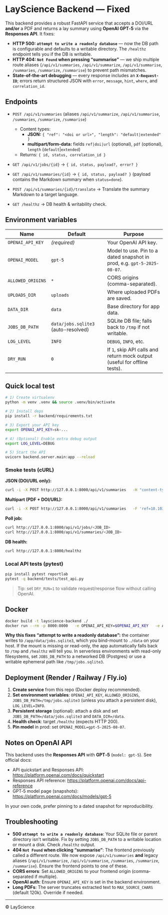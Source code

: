 
# LayScience Backend — Fixed

This backend provides a robust FastAPI service that accepts a DOI/URL **and/or** a PDF and returns a lay summary using **OpenAI GPT‑5** via the **Responses API**. It fixes:

- **HTTP 500: `attempt to write a readonly database`** — now the DB path is configurable and defaults to a writable directory. The `/healthz` endpoint tells you if the DB is writable.
- **HTTP 404: `Not Found` when pressing “summarise”** — we ship multiple route aliases (`/api/v1/summaries`, `/api/v1/summarize`, `/api/v1/summarise`, `/summaries`, `/summarize`, `/summarise`) to prevent path mismatches.
- **State-of-the-art debugging** — every response includes an **`X-Request-ID`**; errors return structured JSON with `error`, `message`, `hint`, `where`, and `correlation_id`.

## Endpoints

- `POST /api/v1/summaries` (aliases `/api/v1/summarize`, `/api/v1/summarise`, `/summaries`, `/summarize`, `/summarise`)
  - Content types:
    - **JSON:** `{ "ref": "<doi or url>", "length": "default|extended" }`
    - **multipart/form-data:** fields `ref|doi|url` (optional), `pdf` (optional), `length` (`default`|`extended`)
  - Returns: `{ id, status, correlation_id }`

- `GET /api/v1/jobs/{id}` → `{ id, status, payload?, error? }`

- `GET /api/v1/summaries/{id}` → `{ id, status, payload? }` (payload contains the Markdown summary when `status=done`).

- `POST /api/v1/summaries/{id}/translate` → Translate the summary Markdown to a target language.

- `GET /healthz` → DB health & writability check.

## Environment variables

| Name | Default | Purpose |
|---|---|---|
| `OPENAI_API_KEY` | *(required)* | Your OpenAI API key. |
| `OPENAI_MODEL` | `gpt-5` | Model to use. Pin to a dated snapshot in prod, e.g. `gpt-5-2025-08-07`. |
| `ALLOWED_ORIGINS` | `*` | CORS origins (comma-separated). |
| `UPLOADS_DIR` | `uploads` | Where uploaded PDFs are saved. |
| `DATA_DIR` | `data` | Base directory for app data. |
| `JOBS_DB_PATH` | `data/jobs.sqlite3` (auto-resolved) | SQLite DB file; falls back to `/tmp` if not writable. |
| `LOG_LEVEL` | `INFO` | `DEBUG`, `INFO`, etc. |
| `DRY_RUN` | `0` | If `1`, skip API calls and return mock output (useful for offline tests). |

## Quick local test

```bash
# 1) Create virtualenv
python -m venv .venv && source .venv/bin/activate

# 2) Install deps
pip install -r backend/requirements.txt

# 3) Export your API key
export OPENAI_API_KEY=sk-...

# 4) (Optional) Enable extra debug output
export LOG_LEVEL=DEBUG

# 5) Start the API
uvicorn backend.server.main:app --reload
```

### Smoke tests (cURL)

**JSON (DOI/URL only):**
```bash
curl -i -X POST http://127.0.0.1:8000/api/v1/summaries   -H "content-type: application/json"   -d '{"ref":"https://arxiv.org/pdf/1706.03762.pdf","length":"default"}'
```

**Multipart (PDF + DOI/URL):**
```bash
curl -i -X POST http://127.0.0.1:8000/api/v1/summaries   -F 'ref=10.1038/nrn3241'   -F 'length=extended'   -F 'pdf=@sample.pdf;type=application/pdf'
```

**Poll job:**
```bash
curl http://127.0.0.1:8000/api/v1/jobs/<JOB_ID>
curl http://127.0.0.1:8000/api/v1/summaries/<JOB_ID>
```

**DB health:**
```bash
curl http://127.0.0.1:8000/healthz
```

### Local API tests (pytest)

```bash
pip install pytest reportlab
pytest -q backend/tests/test_api.py
```

> Tip: set `DRY_RUN=1` to validate request/response flow without calling OpenAI.

## Docker

```bash
docker build -t layscience-backend ./
docker run --rm -p 8000:8000   -e OPENAI_API_KEY=$OPENAI_API_KEY   -e ALLOWED_ORIGINS=http://localhost:3000   -v $PWD/data:/app/data   -v $PWD/uploads:/app/uploads   layscience-backend
```

**Why this fixes “attempt to write a readonly database”:** the container writes to `/app/data/jobs.sqlite3`, which you bind-mount to `./data` on your host. If the mount is missing or read-only, the app automatically falls back to `/tmp` and `/healthz` will tell you. In serverless environments with read-only filesystems, set `JOBS_DB_PATH` to a networked DB (Postgres) or use a writable ephemeral path like `/tmp/jobs.sqlite3`.

## Deployment (Render / Railway / Fly.io)

1. **Create service** from this repo (Docker deploy recommended).
2. **Set environment variables**: `OPENAI_API_KEY`, `ALLOWED_ORIGINS`, `JOBS_DB_PATH=/tmp/jobs.sqlite3` (unless you attach a persistent disk), `LOG_LEVEL=INFO`.
3. **Persistent storage** (optional): attach a disk and set `JOBS_DB_PATH=/data/jobs.sqlite3` and `DATA_DIR=/data`.
4. **Health check**: target `/healthz` (expects HTTP 200).
5. **Pin model** in prod: set `OPENAI_MODEL=gpt-5-2025-08-07`.

## Notes on OpenAI API

This backend uses the **Responses API** with **GPT‑5** (`model: gpt-5`). See official docs:
- API quickstart and Responses API: https://platform.openai.com/docs/quickstart
- Responses API reference: https://platform.openai.com/docs/api-reference
- GPT‑5 model page (snapshots): https://platform.openai.com/docs/models/gpt-5

In your own code, prefer pinning to a dated snapshot for reproducibility.

## Troubleshooting

- **500 `attempt to write a readonly database`**: Your SQLite file or parent directory isn’t writable. Fix by setting `JOBS_DB_PATH` to a writable location or mount a disk. Check `/healthz` output.
- **404 `Not Found` when clicking “summarise”**: The frontend previously called a different route. We now expose `/api/v1/summaries` **and** legacy aliases (`/api/v1/summarize`, `/api/v1/summarise`, `/summaries`, `/summarize`, `/summarise`). Ensure the frontend points to one of these.
- **CORS errors**: Set `ALLOWED_ORIGINS` to your frontend origin (comma-separated if multiple).
- **OpenAI auth**: Ensure `OPENAI_API_KEY` is set in the backend environment.
- **Long PDFs**: The server truncates extracted text to `MAX_SOURCE_CHARS` (default 120k). Override if needed.

---

© LayScience
